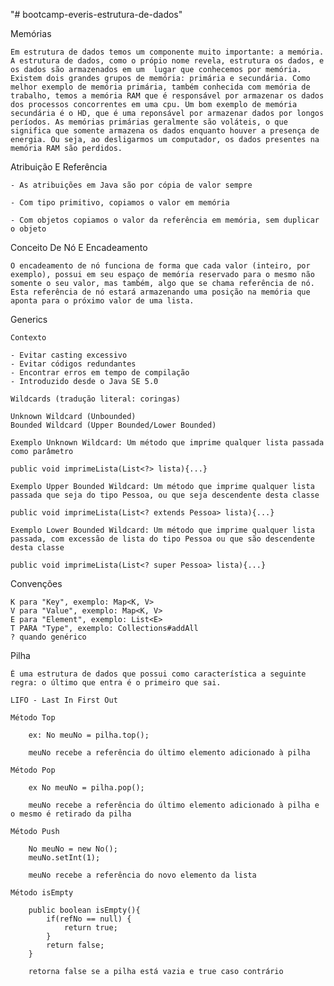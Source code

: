 "# bootcamp-everis-estrutura-de-dados" 

Memórias

	Em estrutura de dados temos um componente muito importante: a memória. A estrutura de dados, como o própio nome revela, estrutura os dados, e os dados são armazenados em um  lugar que conhecemos por memória. Existem dois grandes grupos de memória: primária e secundária. Como melhor exemplo de memória primária, também conhecida com memória de trabalho, temos a memória RAM que é responsável por armazenar os dados dos processos concorrentes em uma cpu. Um bom exemplo de memória secundária é o HD, que é uma reponsável por armazenar dados por longos períodos. As memórias primárias geralmente são voláteis, o que significa que somente armazena os dados enquanto houver a presença de energia. Ou seja, ao desligarmos um computador, os dados presentes na memória RAM são perdidos.
  
Atribuição E Referência

	- As atribuições em Java são por cópia de valor sempre

	- Com tipo primitivo, copiamos o valor em memória

	- Com objetos copiamos o valor da referência em memória, sem duplicar o objeto

Conceito De Nó E Encadeamento

	O encadeamento de nó funciona de forma que cada valor (inteiro, por exemplo), possui em seu espaço de memória reservado para o mesmo não somente o seu valor, mas também, algo que se chama referência de nó. Esta referência de nó estará armazenando uma posição na memória que aponta para o próximo valor de uma lista.
  
Generics

	Contexto

	- Evitar casting excessivo
	- Evitar códigos redundantes
	- Encontrar erros em tempo de compilação
	- Introduzido desde o Java SE 5.0

	Wildcards (tradução literal: coringas)

	Unknown Wildcard (Unbounded)
	Bounded Wildcard (Upper Bounded/Lower Bounded)

	Exemplo Unknown Wildcard: Um método que imprime qualquer lista passada como parâmetro

	public void imprimeLista(List<?> lista){...}

	Exemplo Upper Bounded Wildcard: Um método que imprime qualquer lista passada que seja do tipo Pessoa, ou que seja descendente desta classe

	public void imprimeLista(List<? extends Pessoa> lista){...}

	Exemplo Lower Bounded Wildcard: Um método que imprime qualquer lista passada, com excessão de lista do tipo Pessoa ou que são descendente desta classe

	public void imprimeLista(List<? super Pessoa> lista){...}

Convenções

	K para "Key", exemplo: Map<K, V>
	V para "Value", exemplo: Map<K, V>
	E para "Element", exemplo: List<E>
	T PARA "Type", exemplo: Collections#addAll
	? quando genérico

Pilha

	É uma estrutura de dados que possui como característica a seguinte regra: o último que entra é o primeiro que sai.

	LIFO - Last In First Out

	Método Top

		ex: No meuNo = pilha.top();

		meuNo recebe a referência do último elemento adicionado à pilha

	Método Pop

		ex No meuNo = pilha.pop();

		meuNo recebe a referência do último elemento adicionado à pilha e o mesmo é retirado da pilha

	Método Push
		
		No meuNo = new No();
		meuNo.setInt(1);

		meuNo recebe a referência do novo elemento da lista

	Método isEmpty

		public boolean isEmpty(){
			if(refNo == null) {
				return true;
			}
			return false;
		}

		retorna false se a pilha está vazia e true caso contrário
